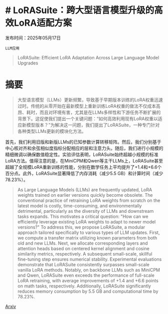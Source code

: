 # # LoRASuite：跨大型语言模型升级的高效LoRA适配方案

发布时间：2025年05月17日

`LLM应用`

> LoRASuite: Efficient LoRA Adaptation Across Large Language Model Upgrades

# 摘要

> 大型语言模型（LLMs）更新频繁，导致基于早期版本训练的LoRA权重迅速过时。传统的从零开始在最新模型上重新训练LoRA权重的做法不仅成本高昂、耗时，而且对环境有害，尤其是在LLMs多样性和下游任务不断扩展的背景下。这促使我们提出一个关键问题：“如何高效利用现有LoRA权重以适应新模型版本？”为解决这一问题，我们提出了LoRASuite，一种专门针对各种类型LLMs更新的模块化方法。

首先，我们利用旧版和新版LLMs的已知参数计算转移矩阵。然后，我们分别基于中心核对齐和余弦相似度指标分配相应的层和注意力头。随后，我们进行小规模的精细微调以确保数值稳定性。实验评估表明，LoRASuite始终超越小规模的标准LoRA方法。值得注意的是，在MiniCPM和Qwen等主干LLMs上，LoRASuite甚至超越了全规模LoRA重新训练的性能，分别在数学任务上平均提升了+1.4和+6.6个百分点。此外，LoRASuite显著降低了内存消耗（减少5.5 GB）和计算时间（减少78.23%）。

> As Large Language Models (LLMs) are frequently updated, LoRA weights trained on earlier versions quickly become obsolete. The conventional practice of retraining LoRA weights from scratch on the latest model is costly, time-consuming, and environmentally detrimental, particularly as the diversity of LLMs and downstream tasks expands. This motivates a critical question: "How can we efficiently leverage existing LoRA weights to adapt to newer model versions?" To address this, we propose LoRASuite, a modular approach tailored specifically to various types of LLM updates. First, we compute a transfer matrix utilizing known parameters from both old and new LLMs. Next, we allocate corresponding layers and attention heads based on centered kernel alignment and cosine similarity metrics, respectively. A subsequent small-scale, skillful fine-tuning step ensures numerical stability. Experimental evaluations demonstrate that LoRASuite consistently surpasses small-scale vanilla LoRA methods. Notably, on backbone LLMs such as MiniCPM and Qwen, LoRASuite even exceeds the performance of full-scale LoRA retraining, with average improvements of +1.4 and +6.6 points on math tasks, respectively. Additionally, LoRASuite significantly reduces memory consumption by 5.5 GB and computational time by 78.23%.

[Arxiv](https://arxiv.org/abs/2505.13515)